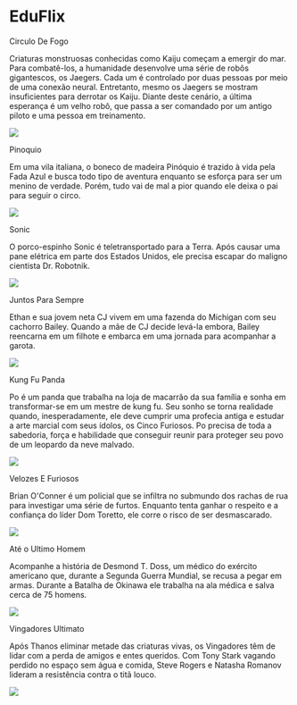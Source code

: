 # EduFlix

Circulo De Fogo

Criaturas monstruosas conhecidas como Kaiju começam a emergir do mar. Para combatê-los, a humanidade desenvolve uma série de robôs gigantescos, os Jaegers. Cada um é controlado por duas pessoas por meio de uma conexão neural. Entretanto, mesmo os Jaegers se mostram insuficientes para derrotar os Kaiju. Diante deste cenário, a última esperança é um velho robô, que passa a ser comandado por um antigo piloto e uma pessoa em treinamento.


![](https://media1.tenor.com/m/fk2fjov6ra4AAAAd/jaeger-pacific-rim.gif)


Pinoquio

Em uma vila italiana, o boneco de madeira Pinóquio é trazido à vida pela Fada Azul e busca todo tipo de aventura enquanto se esforça para ser um menino de verdade. Porém, tudo vai de mal a pior quando ele deixa o pai para seguir o circo.


![](https://media1.tenor.com/m/eGqOV9go-PgAAAAd/amazed-pinocchio.gif)


Sonic

O porco-espinho Sonic é teletransportado para a Terra. Após causar uma pane elétrica em parte dos Estados Unidos, ele precisa escapar do maligno cientista Dr. Robotnik.


![](https://media1.tenor.com/m/suSxl49GmxsAAAAC/sonic-sonic-exe.gif)


Juntos Para Sempre

Ethan e sua jovem neta CJ vivem em uma fazenda do Michigan com seu cachorro Bailey. Quando a mãe de CJ decide levá-la embora, Bailey reencarna em um filhote e embarca em uma jornada para acompanhar a garota.


![](https://media1.tenor.com/m/W646gL_x0zAAAAAd/dog-mans-best-friend.gif)


Kung Fu Panda

Po é um panda que trabalha na loja de macarrão da sua família e sonha em transformar-se em um mestre de kung fu. Seu sonho se torna realidade quando, inesperadamente, ele deve cumprir uma profecia antiga e estudar a arte marcial com seus ídolos, os Cinco Furiosos. Po precisa de toda a sabedoria, força e habilidade que conseguir reunir para proteger seu povo de um leopardo da neve malvado.


![](https://media1.tenor.com/m/xIi9FxtE2PMAAAAd/kung-fu-panda.gif)


Velozes E Furiosos

Brian O'Conner é um policial que se infiltra no submundo dos rachas de rua para investigar uma série de furtos. Enquanto tenta ganhar o respeito e a confiança do líder Dom Toretto, ele corre o risco de ser desmascarado.


![](https://media1.tenor.com/m/twgEgZh7uX0AAAAd/fast-and-furious-state.gif)


Até o Ultimo Homem

Acompanhe a história de Desmond T. Doss, um médico do exército americano que, durante a Segunda Guerra Mundial, se recusa a pegar em armas. Durante a Batalha de Okinawa ele trabalha na ala médica e salva cerca de 75 homens.


![](https://media1.tenor.com/m/K9drhaNBVB0AAAAd/surprised-shocked.gif)


Vingadores Ultimato

Após Thanos eliminar metade das criaturas vivas, os Vingadores têm de lidar com a perda de amigos e entes queridos. Com Tony Stark vagando perdido no espaço sem água e comida, Steve Rogers e Natasha Romanov lideram a resistência contra o titã louco.


![](https://media1.tenor.com/m/T08_6oGbRUwAAAAC/loki-tesseract.gif)
